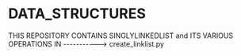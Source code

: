 # DATA_STRUCTURES

THIS REPOSITORY CONTAINS SINGLYLINKEDLIST and ITS VARIOUS OPERATIONS IN    ----------->   create_linklist.py
